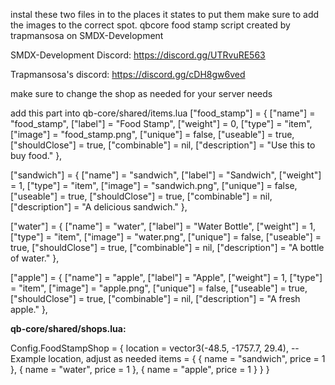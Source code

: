 instal these two files in to the places it states to put them make sure to add the images to the correct spot. 
qbcore food stamp script created by trapmansosa on SMDX-Development

SMDX-Development Discord:
https://discord.gg/UTRvuRE563

Trapmansosa's discord:
https://discord.gg/cDH8gw6ved


make sure to change the shop as needed for your server needs



add this part into qb-core/shared/items.lua
["food_stamp"] = {
    ["name"] = "food_stamp",
    ["label"] = "Food Stamp",
    ["weight"] = 0,
    ["type"] = "item",
    ["image"] = "food_stamp.png",
    ["unique"] = false,
    ["useable"] = true,
    ["shouldClose"] = true,
    ["combinable"] = nil,
    ["description"] = "Use this to buy food."
},

["sandwich"] = {
    ["name"] = "sandwich",
    ["label"] = "Sandwich",
    ["weight"] = 1,
    ["type"] = "item",
    ["image"] = "sandwich.png",
    ["unique"] = false,
    ["useable"] = true,
    ["shouldClose"] = true,
    ["combinable"] = nil,
    ["description"] = "A delicious sandwich."
},

["water"] = {
    ["name"] = "water",
    ["label"] = "Water Bottle",
    ["weight"] = 1,
    ["type"] = "item",
    ["image"] = "water.png",
    ["unique"] = false,
    ["useable"] = true,
    ["shouldClose"] = true,
    ["combinable"] = nil,
    ["description"] = "A bottle of water."
},

["apple"] = {
    ["name"] = "apple",
    ["label"] = "Apple",
    ["weight"] = 1,
    ["type"] = "item",
    ["image"] = "apple.png",
    ["unique"] = false,
    ["useable"] = true,
    ["shouldClose"] = true,
    ["combinable"] = nil,
    ["description"] = "A fresh apple."
},

**qb-core/shared/shops.lua:**

Config.FoodStampShop = {
    location = vector3(-48.5, -1757.7, 29.4), -- Example location, adjust as needed
    items = {
        { name = "sandwich", price = 1 },
        { name = "water", price = 1 },
        { name = "apple", price = 1 }
    }
}